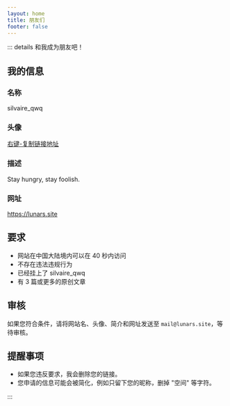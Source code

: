```yaml
---
layout: home
title: 朋友们
footer: false
---
```


<div class="friends">
  <FriendCard 
   title="LeonXie"
   url="https://leonxie.cn/" 
   description="保持热爱，奔赴山海！" 
   logo="https://avatars.githubusercontent.com/u/128591764?v=4" 
  />
  <FriendCard 
   title="Ariasaka"
   url="https://blog.yaria.top/" 
   description="人有悲欢离合，月有阴晴圆缺。" 
   logo="https://bu.dusays.com/2024/10/28/671f8bf00317e.jpg" 
  />
  <FriendCard 
   title="GenshinImpact.Net"
   url="https://genshinimpact.net/" 
   description="这里是一张起始页" 
   logo="https://genshinimpact.net/img/yuanshen_logo.jpg" 
  />
  <FriendCard 
   title="Kevin Wang"
   url="https://www.pluskevin.com/blog/" 
   description="记录我的IT学习历程、我的软件开发学习！" 
   logo="https://cdn.luogu.com.cn/upload/usericon/1.png" 
  />
  <FriendCard 
   title="CE-RAMOS"
   url="https://ce-ramos.cn/" 
   description="一款致力于模仿原版系统界面且功能强大的PE。" 
   logo="https://ce-ramos.cn/Logo.png" 
  />
  <FriendCard 
   title="青稚"
   url="https://blog.linux-qitong.top/" 
   description="越努力，越幸运。" 
   logo="https://blog.linux-qitong.top/img/avatar.avif" 
  />
  <FriendCard 
   title="张洪 Heo"
   url="https://blog.zhheo.com/" 
   description="分享设计与科技生活。" 
   logo="https://bu.dusays.com/2022/12/28/63ac2812183aa.png" 
  />
</div>

::: details 和我成为朋友吧！

## 我的信息

### 名称

silvaire_qwq

### 头像

[右键-复制链接地址](https://imgbed.lunars.site/file/1734840535565_IMG_20241222_120705.jpg)

### 描述

Stay hungry, stay foolish.

### 网址

https://lunars.site

## 要求

- 网站在中国大陆境内可以在 40 秒内访问
- 不存在违法违规行为
- 已经挂上了 silvaire_qwq
- 有 3 篇或更多的原创文章

## 审核

如果您符合条件，请将网站名、头像、简介和网址发送至 `mail@lunars.site`，等待审核。

## 提醒事项

- 如果您违反要求，我会删除您的链接。
- 您申请的信息可能会被简化，例如只留下您的昵称，删掉 "空间" 等字符。

:::


